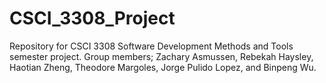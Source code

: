 # CSCI_3308_Project
Repository for CSCI 3308 Software Development Methods and Tools semester project. Group members; Zachary Asmussen, Rebekah Haysley, Haotian Zheng, Theodore Margoles, Jorge Pulido Lopez, and Binpeng Wu.
